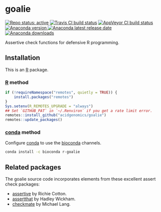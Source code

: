 # goalie

[![Repo status: active](https://www.repostatus.org/badges/latest/active.svg)](https://www.repostatus.org/#active)
[![Travis CI build status](https://travis-ci.com/acidgenomics/goalie.svg?branch=master)](https://travis-ci.com/acidgenomics/goalie)
[![AppVeyor CI build status](https://ci.appveyor.com/api/projects/status/81he1lj6usgke7x2?svg=true)](https://ci.appveyor.com/project/mjsteinbaugh/goalie)
[![Anaconda version](https://anaconda.org/bioconda/r-goalie/badges/version.svg) ![Anaconda latest release date](https://anaconda.org/bioconda/r-goalie/badges/latest_release_date.svg) ![Anaconda downloads](https://anaconda.org/bioconda/r-goalie/badges/downloads.svg)](https://anaconda.org/bioconda/r-goalie)

Assertive check functions for defensive R programming.

## Installation

This is an [R][] package.

### [R][] method

```r
if (!requireNamespace("remotes", quietly = TRUE)) {
    install.packages("remotes")
}
Sys.setenv(R_REMOTES_UPGRADE = "always")
## Set `GITHUB_PAT` in `~/.Renviron` if you get a rate limit error.
remotes::install_github("acidgenomics/goalie")
remotes::update_packages()
```

### [conda][] method

Configure [conda][] to use the [bioconda][] channels.

```bash
conda install -c bioconda r-goalie
```

## Related packages

The goalie source code incorporates elements from these excellent assert check packages:

- [assertive][] by Richie Cotton.
- [assertthat][] by Hadley Wickham.
- [checkmate][] by Michael Lang.

[BiocManager]: https://cran.r-project.org/package=BiocManager
[assertive]: https://cran.r-project.org/package=assertive
[assertthat]: https://cran.r-project.org/package=assertthat
[bioconda]: https://bioconda.github.io/
[Bioconductor]: https://bioconductor.org/
[checkmate]: https://cran.r-project.org/package=checkmate
[conda]: https://conda.io/
[R]: https://www.r-project.org/
